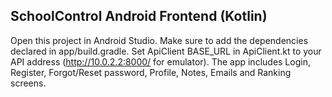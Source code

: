 SchoolControl Android Frontend (Kotlin)
--------------------------------------
Open this project in Android Studio. Make sure to add the dependencies declared in app/build.gradle.
Set ApiClient BASE_URL in ApiClient.kt to your API address (http://10.0.2.2:8000/ for emulator).
The app includes Login, Register, Forgot/Reset password, Profile, Notes, Emails and Ranking screens.
